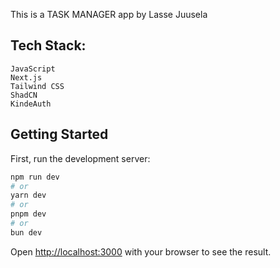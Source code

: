 This is a TASK MANAGER app
by Lasse Juusela

## Tech Stack:

```
JavaScript
Next.js
Tailwind CSS
ShadCN
KindeAuth
```

## Getting Started

First, run the development server:

```bash
npm run dev
# or
yarn dev
# or
pnpm dev
# or
bun dev
```

Open [http://localhost:3000](http://localhost:3000) with your browser to see the result.
